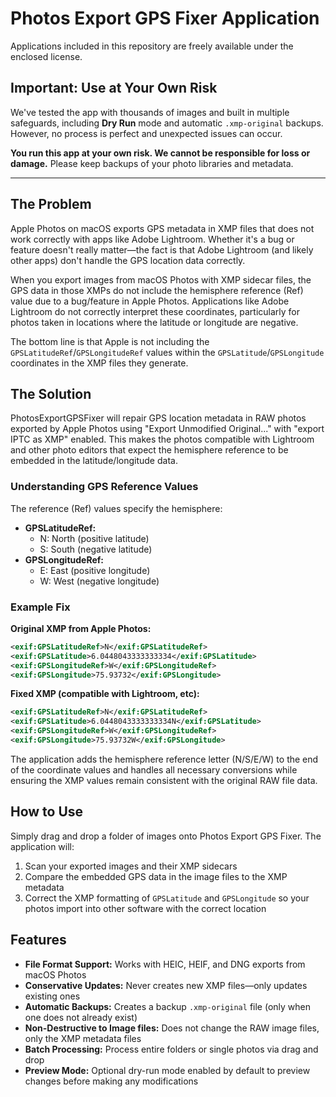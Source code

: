 
# Photos Export GPS Fixer Application

Applications included in this repository are freely available under the enclosed license.

## Important: Use at Your Own Risk

We've tested the app with thousands of images and built in multiple safeguards, including **Dry Run** mode and automatic `.xmp-original` backups. However, no process is perfect and unexpected issues can occur.

**You run this app at your own risk. We cannot be responsible for loss or damage.** Please keep backups of your photo libraries and metadata.

---

## The Problem

Apple Photos on macOS exports GPS metadata in XMP files that does not work correctly with apps like Adobe Lightroom. Whether it's a bug or feature doesn't really matter—the fact is that Adobe Lightroom (and likely other apps) don't handle the GPS location data correctly.

When you export images from macOS Photos with XMP sidecar files, the GPS data in those XMPs do not include the hemisphere reference (Ref) value due to a bug/feature in Apple Photos. Applications like Adobe Lightroom do not correctly interpret these coordinates, particularly for photos taken in locations where the latitude or longitude are negative.

The bottom line is that Apple is not including the `GPSLatitudeRef`/`GPSLongitudeRef` values within the `GPSLatitude`/`GPSLongitude` coordinates in the XMP files they generate.

## The Solution

PhotosExportGPSFixer will repair GPS location metadata in RAW photos exported by Apple Photos using "Export Unmodified Original..." with "export IPTC as XMP" enabled. This makes the photos compatible with Lightroom and other photo editors that expect the hemisphere reference to be embedded in the latitude/longitude data.

### Understanding GPS Reference Values

The reference (Ref) values specify the hemisphere:

- **GPSLatitudeRef:**
  - N: North (positive latitude)
  - S: South (negative latitude)
- **GPSLongitudeRef:**
  - E: East (positive longitude)
  - W: West (negative longitude)

### Example Fix

**Original XMP from Apple Photos:**
```xml
<exif:GPSLatitudeRef>N</exif:GPSLatitudeRef>
<exif:GPSLatitude>6.0448043333333334</exif:GPSLatitude>
<exif:GPSLongitudeRef>W</exif:GPSLongitudeRef>
<exif:GPSLongitude>75.93732</exif:GPSLongitude>
```

**Fixed XMP (compatible with Lightroom, etc):**
```xml
<exif:GPSLatitudeRef>N</exif:GPSLatitudeRef>
<exif:GPSLatitude>6.0448043333333334N</exif:GPSLatitude>
<exif:GPSLongitudeRef>W</exif:GPSLongitudeRef>
<exif:GPSLongitude>75.93732W</exif:GPSLongitude>
```

The application adds the hemisphere reference letter (N/S/E/W) to the end of the coordinate values and handles all necessary conversions while ensuring the XMP values remain consistent with the original RAW file data.

## How to Use

Simply drag and drop a folder of images onto Photos Export GPS Fixer. The application will:

1. Scan your exported images and their XMP sidecars
2. Compare the embedded GPS data in the image files to the XMP metadata
3. Correct the XMP formatting of `GPSLatitude` and `GPSLongitude` so your photos import into other software with the correct location

## Features

- **File Format Support:** Works with HEIC, HEIF, and DNG exports from macOS Photos
- **Conservative Updates:** Never creates new XMP files—only updates existing ones
- **Automatic Backups:** Creates a backup `.xmp-original` file (only when one does not already exist)
- **Non-Destructive to Image files:** Does not change the RAW image files, only the XMP metadata files
- **Batch Processing:** Process entire folders or single photos via drag and drop
- **Preview Mode:** Optional dry-run mode enabled by default to preview changes before making any modifications

